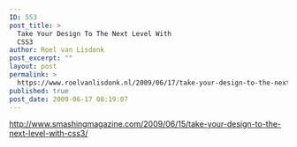 ```yaml
---
ID: 553
post_title: >
  Take Your Design To The Next Level With
  CSS3
author: Roel van Lisdonk
post_excerpt: ""
layout: post
permalink: >
  https://www.roelvanlisdonk.nl/2009/06/17/take-your-design-to-the-next-level-with-css3/
published: true
post_date: 2009-06-17 08:19:07
---
```

<p><a title="http://www.smashingmagazine.com/2009/06/15/take-your-design-to-the-next-level-with-css3/" href="http://www.smashingmagazine.com/2009/06/15/take-your-design-to-the-next-level-with-css3/">http://www.smashingmagazine.com/2009/06/15/take-your-design-to-the-next-level-with-css3/</a></p>